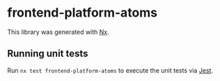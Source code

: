 # frontend-platform-atoms

This library was generated with [Nx](https://nx.dev).

## Running unit tests

Run `nx test frontend-platform-atoms` to execute the unit tests via [Jest](https://jestjs.io).
